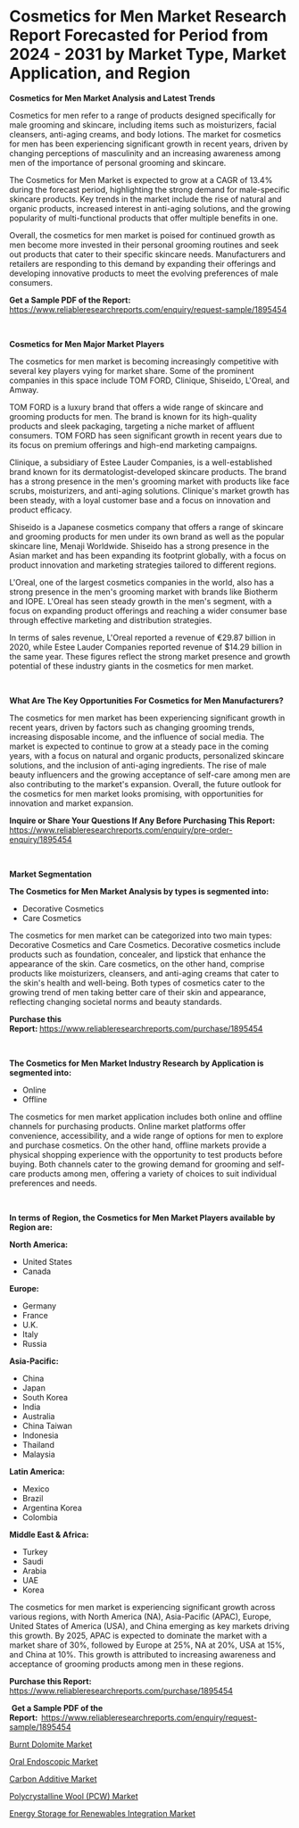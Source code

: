 <p><h1>Cosmetics for Men Market Research Report Forecasted for Period from 2024 -  2031 by Market Type, Market Application, and Region</h1></p><p><strong>Cosmetics for Men Market Analysis and Latest Trends</strong></p>
<p><p>Cosmetics for men refer to a range of products designed specifically for male grooming and skincare, including items such as moisturizers, facial cleansers, anti-aging creams, and body lotions. The market for cosmetics for men has been experiencing significant growth in recent years, driven by changing perceptions of masculinity and an increasing awareness among men of the importance of personal grooming and skincare.</p><p>The Cosmetics for Men Market is expected to grow at a CAGR of 13.4% during the forecast period, highlighting the strong demand for male-specific skincare products. Key trends in the market include the rise of natural and organic products, increased interest in anti-aging solutions, and the growing popularity of multi-functional products that offer multiple benefits in one.</p><p>Overall, the cosmetics for men market is poised for continued growth as men become more invested in their personal grooming routines and seek out products that cater to their specific skincare needs. Manufacturers and retailers are responding to this demand by expanding their offerings and developing innovative products to meet the evolving preferences of male consumers.</p></p>
<p><strong>Get a Sample PDF of the Report:&nbsp;</strong> <a href="https://www.reliableresearchreports.com/enquiry/request-sample/1895454">https://www.reliableresearchreports.com/enquiry/request-sample/1895454</a></p>
<p>&nbsp;</p>
<p><strong>Cosmetics for Men Major Market Players</strong></p>
<p><p>The cosmetics for men market is becoming increasingly competitive with several key players vying for market share. Some of the prominent companies in this space include TOM FORD, Clinique, Shiseido, L'Oreal, and Amway.</p><p>TOM FORD is a luxury brand that offers a wide range of skincare and grooming products for men. The brand is known for its high-quality products and sleek packaging, targeting a niche market of affluent consumers. TOM FORD has seen significant growth in recent years due to its focus on premium offerings and high-end marketing campaigns.</p><p>Clinique, a subsidiary of Estee Lauder Companies, is a well-established brand known for its dermatologist-developed skincare products. The brand has a strong presence in the men's grooming market with products like face scrubs, moisturizers, and anti-aging solutions. Clinique's market growth has been steady, with a loyal customer base and a focus on innovation and product efficacy.</p><p>Shiseido is a Japanese cosmetics company that offers a range of skincare and grooming products for men under its own brand as well as the popular skincare line, Menaji Worldwide. Shiseido has a strong presence in the Asian market and has been expanding its footprint globally, with a focus on product innovation and marketing strategies tailored to different regions.</p><p>L'Oreal, one of the largest cosmetics companies in the world, also has a strong presence in the men's grooming market with brands like Biotherm and IOPE. L'Oreal has seen steady growth in the men's segment, with a focus on expanding product offerings and reaching a wider consumer base through effective marketing and distribution strategies.</p><p>In terms of sales revenue, L'Oreal reported a revenue of €29.87 billion in 2020, while Estee Lauder Companies reported revenue of $14.29 billion in the same year. These figures reflect the strong market presence and growth potential of these industry giants in the cosmetics for men market.</p></p>
<p>&nbsp;</p>
<p><strong>What Are The Key Opportunities For Cosmetics for Men Manufacturers?</strong></p>
<p><p>The cosmetics for men market has been experiencing significant growth in recent years, driven by factors such as changing grooming trends, increasing disposable income, and the influence of social media. The market is expected to continue to grow at a steady pace in the coming years, with a focus on natural and organic products, personalized skincare solutions, and the inclusion of anti-aging ingredients. The rise of male beauty influencers and the growing acceptance of self-care among men are also contributing to the market's expansion. Overall, the future outlook for the cosmetics for men market looks promising, with opportunities for innovation and market expansion.</p></p>
<p><strong>Inquire or Share Your Questions If Any Before Purchasing This Report:</strong> <a href="https://www.reliableresearchreports.com/enquiry/pre-order-enquiry/1895454">https://www.reliableresearchreports.com/enquiry/pre-order-enquiry/1895454</a></p>
<p>&nbsp;</p>
<p><strong>Market Segmentation</strong></p>
<p><strong>The Cosmetics for Men Market Analysis by types is segmented into:</strong></p>
<p><ul><li>Decorative Cosmetics</li><li>Care Cosmetics</li></ul></p>
<p><p>The cosmetics for men market can be categorized into two main types: Decorative Cosmetics and Care Cosmetics. Decorative cosmetics include products such as foundation, concealer, and lipstick that enhance the appearance of the skin. Care cosmetics, on the other hand, comprise products like moisturizers, cleansers, and anti-aging creams that cater to the skin's health and well-being. Both types of cosmetics cater to the growing trend of men taking better care of their skin and appearance, reflecting changing societal norms and beauty standards.</p></p>
<p><strong>Purchase this Report:&nbsp;</strong><a href="https://www.reliableresearchreports.com/purchase/1895454">https://www.reliableresearchreports.com/purchase/1895454</a></p>
<p>&nbsp;</p>
<p><strong>The Cosmetics for Men Market Industry Research by Application is segmented into:</strong></p>
<p><ul><li>Online</li><li>Offline</li></ul></p>
<p><p>The cosmetics for men market application includes both online and offline channels for purchasing products. Online market platforms offer convenience, accessibility, and a wide range of options for men to explore and purchase cosmetics. On the other hand, offline markets provide a physical shopping experience with the opportunity to test products before buying. Both channels cater to the growing demand for grooming and self-care products among men, offering a variety of choices to suit individual preferences and needs.</p></p>
<p>&nbsp;</p>
<p><strong>In terms of Region, the Cosmetics for Men Market Players available by Region are:</strong></p>
<p>
    <p> <strong> North America: </strong>
        <ul>
            <li>United States</li>
            <li>Canada</li>
        </ul>
        </p> 
    <p> <strong> Europe: </strong>
        <ul>
            <li>Germany</li>
            <li>France</li>
            <li>U.K.</li>
            <li>Italy</li>
            <li>Russia</li>
        </ul>
        </p> 
    <p> <strong> Asia-Pacific: </strong>
        <ul>
            <li>China</li>
            <li>Japan</li>
            <li>South Korea</li>
            <li>India</li>
            <li>Australia</li>
            <li>China Taiwan</li>
            <li>Indonesia</li>
            <li>Thailand</li>
            <li>Malaysia</li>
        </ul>
        </p> 
    <p> <strong> Latin America: </strong>
        <ul>
            <li>Mexico</li>
            <li>Brazil</li>
            <li>Argentina Korea</li>
            <li>Colombia</li>
        </ul>
        </p> 
    <p> <strong> Middle East & Africa: </strong>
        <ul>
            <li>Turkey</li>
            <li>Saudi</li>
            <li>Arabia</li>
            <li>UAE</li>
            <li>Korea</li>
        </ul>
    </p>
    </p>
<p><p>The cosmetics for men market is experiencing significant growth across various regions, with North America (NA), Asia-Pacific (APAC), Europe, United States of America (USA), and China emerging as key markets driving this growth. By 2025, APAC is expected to dominate the market with a market share of 30%, followed by Europe at 25%, NA at 20%, USA at 15%, and China at 10%. This growth is attributed to increasing awareness and acceptance of grooming products among men in these regions.</p></p>
<p><strong>Purchase this Report: </strong><a href="https://www.reliableresearchreports.com/purchase/1895454">https://www.reliableresearchreports.com/purchase/1895454</a></p>
<p>&nbsp;<strong>Get a Sample PDF of the Report:&nbsp;&nbsp;</strong><a href="https://www.reliableresearchreports.com/enquiry/request-sample/1895454">https://www.reliableresearchreports.com/enquiry/request-sample/1895454</a></p>
<p><strong></strong></p>
<p><p><a href="https://view.publitas.com/reportprime-1/global-burnt-dolomite-market-by-types-applications-and-major-players-with-regional-growth-rate-analysis-and-development-situation-from-2024-to-2031/">Burnt Dolomite Market</a></p><p><a href="https://five-trouble-98a.notion.site/Oral-Endoscopic-Market-Size-and-Growth-Market-Segmentation-Regional-and-Country-Breakdowns-and-Ma-11b4c44a130b4c22b55e55328ed5b219">Oral Endoscopic Market</a></p><p><a href="https://view.publitas.com/reportprime-1/carbon-additive-market-research-report-provides-critical-insights-that-can-help-shape-business-development-and-investment-strategies/">Carbon Additive Market</a></p><p><a href="https://github.com/markusgodoy/Market-Research-Report-List-2/blob/main/polycrystalline-wool-pcw-market.md">Polycrystalline Wool (PCW) Market</a></p><p><a href="https://github.com/arionmp/Market-Research-Report-List-2/blob/main/energy-storage-for-renewables-integration-market.md">Energy Storage for Renewables Integration Market</a></p></p>